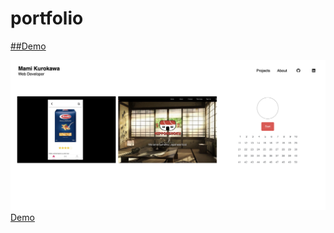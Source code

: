 # portfolio

[##Demo](https://portfolio-nine-alpha-76.vercel.app/projects.html)


<img src="./images/portfolio.png" alt="portfolio" width="600px" 
     />
[Demo](https://portfolio-nine-alpha-76.vercel.app/projects.html)


